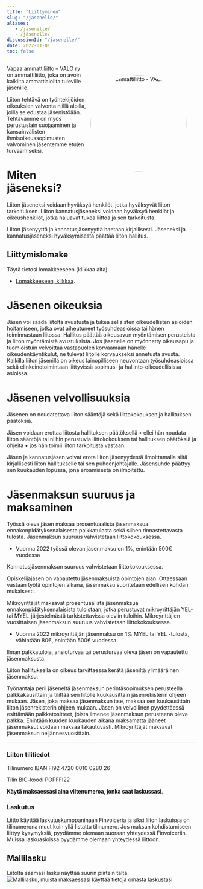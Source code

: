 ```yaml
---
title: "Liittyminen"
slug: "/jasenelle/"
aliases:
   - /jasenelle/
   - /jäsenelle/
discussionId: "/jasenelle/"
date: 2022-01-01
toc: false
---
```


<img id="my-photo" alt="Vapaa ammattiliitto - VALO ry" src="/jasenelle/jasenheppu.png">
<style>
#my-photo {
    width: 16rem;
    margin:0;
    padding: 10px;
    margin: 1rem 1rem 0.5rem 0;
    border-radius: 50%;
    clear: both;
}
@media screen and (min-width: 400px) {
    #my-photo {
        float: right;
    }
}
</style>

Vapaa ammattiliitto – VALO ry on ammattiliitto, joka on avoin kaikilta ammattialoilta tuleville jäsenille.

Liiton tehtävä on työntekijöiden oikeuksien valvonta niillä aloilla, joilla se edustaa jäsenistöään. Tehtävämme on myös perustuslain suojaaminen ja kansainvälisten ihmisoikeussopimusten valvominen jäsentemme etujen turvaamiseksi.

# Miten jäseneksi?
Liiton jäseneksi voidaan hyväksyä henkilöt, jotka hyväksyvät liiton tarkoituksen. Liiton kannatusjäseneksi voidaan hyväksyä henkilöt ja oikeushenkilöt, jotka haluavat tukea liittoa ja sen tarkoitusta.

Liiton jäsenyyttä ja kannatusjäsenyyttä haetaan kirjallisesti. Jäseneksi ja kannatusjäseneksi hyväksymisestä päättää liiton hallitus.

<a name="liittymislomake"></a>

## Liittymislomake
Täytä tietosi lomakkeeseen (klikkaa alta).
- [Lomakkeeseen, klikkaa](/jaseneksi-lomake/).
# Jäsenen oikeuksia
Jäsen voi saada liitolta avustusta ja tukea sellaisten oikeudellisten asioiden hoitamiseen, jotka ovat aiheutuneet työsuhdeasioissa tai hänen toiminnastaan liitossa. Hallitus päättää oikeusavun myöntämisen perusteista ja liiton myöntämistä avustuksista.  Jos jäsenelle on myönnetty oikeusapu ja tuomioistuin velvoittaa vastapuolen korvaamaan hänelle oikeudenkäyntikulut, ne tulevat liitolle korvaukseksi annetusta avusta.
Kaikilla liiton jäsenillä on oikeus lainopilliseen neuvontaan työsuhdeasioissa sekä elinkeinotoimintaan liittyvissä sopimus- ja hallinto-oikeudellisissa asioissa.

# Jäsenen velvollisuuksia
Jäsenen on noudatettava liiton sääntöjä sekä liittokokouksen ja hallituksen päätöksiä. 

Jäsen voidaan erottaa liitosta hallituksen päätöksellä
• ellei hän noudata liiton sääntöjä tai niihin perustuvia liittokokouksen tai hallituksen päätöksiä ja ohjeita
• jos hän toimii liiton tarkoitusta vastaan.

Jäsen ja kannatusjäsen voivat erota liiton jäsenyydestä ilmoittamalla siitä kirjallisesti liiton hallitukselle tai sen puheenjohtajalle. Jäsensuhde päättyy sen kuukauden lopussa, jona eroamisesta on ilmoitettu.

# Jäsenmaksun suuruus ja maksaminen
Työssä oleva jäsen maksaa prosentuaalista jäsenmaksua ennakonpidätyksenalaisesta palkkatulosta sekä siihen rinnastettavasta tulosta. Jäsenmaksun suuruus vahvistetaan liittokokouksessa.
* Vuonna 2022 työssä olevan jäsenmaksu on 1%, enintään 500€ vuodessa

Kannatusjäsenmaksun suuruus vahvistetaan liittokokouksessa.

Opiskelijajäsen on vapautettu jäsenmaksuista opintojen ajan. Ottaessaan vastaan työtä opintojen aikana, jäsenmaksu suoritetaan edellisen kohdan mukaisesti.

Mikroyrittäjät maksavat prosentuaalista jäsenmaksua ennakonpidätyksenalaisista tuloistaan, jotka perustuvat mikroyrittäjän YEL- tai MYEL-järjestelmästä tarkistettavissa oleviin tuloihin. Mikroyrittäjien vuosittaisen jäsenmaksun suuruus vahvistetaan liittokokouksessa.
* Vuonna 2022 mikroyrittäjän jäsenmaksu on 1% MYEL tai YEL -tulosta, vähintään 80€, enintään 500€ vuodessa

Ilman palkkatuloja, ansioturvaa tai perusturvaa oleva jäsen on vapautettu jäsenmaksusta.

Liiton hallituksella on oikeus tarvittaessa kerätä jäseniltä ylimääräinen jäsenmaksu.

Työnantaja perii jäseneltä jäsenmaksun perintäsopimuksen perusteella palkkakausittain ja tilittää sen liitolle kuukausittain jäsenrekisterin ohjeen mukaan. Jäsen, joka maksaa jäsenmaksun itse, maksaa sen kuukausittain liiton jäsenrekisterin ohjeen mukaan. Jäsen on velvollinen pyydettäessä esittämään palkkatositteet, joista ilmenee jäsenmaksun perusteena oleva palkka. Enintään kuuden kuukauden aikana maksamatta jääneet jäsenmaksut voidaan maksaa takautuvasti.
Mikroyrittäjät maksavat jäsenmaksun neljännesvuosittain.

-------
 <a name="tilitiedot"></a>
### Liiton tilitiedot
Tilinumero IBAN FI92 4720 0010 0280 26

Tilin BIC-koodi POPFFI22

__Käytä maksaessasi aina viitenumeroa, jonka saat laskussasi__.

### Laskutus
Liitto käyttää laskutuskumppaninaan Finvoiceria ja siksi liiton laskuissa on tilinumerona muut kuin yllä listattu tilinumero. Jos maksun kohdistumiseen liittyy kysymyksiä, pyydämme olemaan suoraan yhteydessä Finvoiceriin. Muissa laskuasioissa pyydämme olemaan yhteydessä liittoon.

## Mallilasku
Liitolta saamasi lasku näyttää suurin piirtein tältä.
![Mallilasku, muista maksaessasi käyttää tietoja omasta laskustasi](/jasenelle/liiton-laskun-ulkonako.jpg)